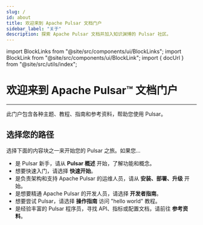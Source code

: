 ```yaml
---
slug: /
id: about
title: 欢迎来到 Apache Pulsar 文档门户
sidebar_label: "关于"
description: 探索 Apache Pulsar 文档并加入知识渊博的 Pulsar 社区。
---
```


import BlockLinks from "@site/src/components/ui/BlockLinks";
import BlockLink from "@site/src/components/ui/BlockLink";
import { docUrl } from "@site/src/utils/index";

# 欢迎来到 Apache Pulsar™ 文档门户
***

此门户包含各种主题、教程、指南和参考资料，帮助您使用 Pulsar。

## 选择您的路径
选择下面的内容块之一来开始您的 Pulsar 之旅。如果您...
* 是 Pulsar 新手，请从 **Pulsar 概述** 开始，了解功能和概念。
* 想要快速入门，请选择 **快速开始**。
* 是负责架构和支持 Apache Pulsar 的运维人员，请从 **安装、部署、升级** 开始。
* 是想要精通 Apache Pulsar 的开发人员，请选择 **开发者指南**。
* 想要尝试 Pulsar，请选择 **操作指南** 访问 "hello world" 教程。
* 是经验丰富的 Pulsar 程序员，寻找 API、指标或配置文档，请前往 **参考资料**。

<BlockLinks>
    <BlockLink title="Pulsar 概述" url="concepts-overview" />
    <BlockLink title="快速开始" url="getting-started-home" />
    <BlockLink title="安装、部署、升级" url="install-deploy-upgrade-landing" />
</BlockLinks>